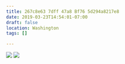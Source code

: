 ```yaml
---
title: 267c8e63 7dff 47a8 Bf76 5d294a8217e8
date: 2019-03-23T14:54:01-07:00
draft: false
location: Washington
tags: []

---
```





![](https://d17enza3bfujl8.cloudfront.net/IMG_20190303_092000.jpg)
![](https://d17enza3bfujl8.cloudfront.net/demo-fee-wall.jpg)



